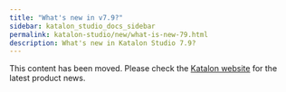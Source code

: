 ```yaml
---
title: "What's new in v7.9?" 
sidebar: katalon_studio_docs_sidebar
permalink: katalon-studio/new/what-is-new-79.html
description: What's new in Katalon Studio 7.9?
---
```


This content has been moved. Please check the [Katalon website](https://www.katalon.com/resources-center/blog) for the latest product news.